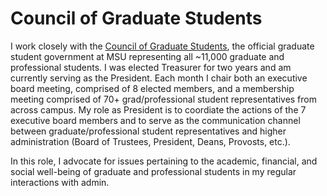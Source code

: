 # Council of Graduate Students

I work closely with the [Council of Graduate Students](https://cogs.msu.edu/), the official graduate student government at MSU representing all ~11,000 graduate and professional students. I was elected Treasurer for two years and am currently serving as the President. Each month I chair both an executive board meeting, comprised of 8 elected members, and a membership meeting comprised of 70+ grad/professional student representatives from across campus. My role as President is to coordiate the actions of the 7 executive board members and to serve as the communication channel between graduate/professional student representatives and higher administration (Board of Trustees, President, Deans, Provosts, etc.).

In this role, I advocate for issues pertaining to the academic, financial, and social well-being of graduate and professional students in my regular interactions with admin.

